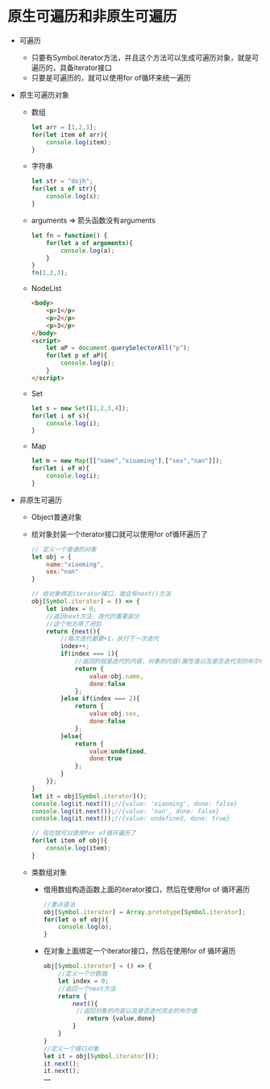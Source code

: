 # 原生可遍历和非原生可遍历

* 可遍历
  * 只要有Symbol.iterator方法，并且这个方法可以生成可遍历对象，就是可遍历的，具备iterator接口
  * 只要是可遍历的，就可以使用for of循环来统一遍历

* 原生可遍历对象

  * 数组

    ```js
    let arr = [1,2,3];
    for(let item of arr){
        console.log(item);
    }
    ```

  * 字符串

    ```js
    let str = "dsjh";
    for(let s of str){
        console.log(s);
    }
    ```

  * arguments => 箭头函数没有arguments

    ```js
    let fn = function() {
        for(let a of arguments){
            console.log(a);
        }
    }
    fn(1,2,3);
    ```

  * NodeList

    ```html
    <body>
        <p>1</p>
        <p>2</p>
        <p>3</p>
    </body>
    <script>
        let aP = document.querySelectorAll("p");
        for(let p of aP){
            console.log(p);
        }
    </script>
    ```

  * Set

    ```js
    let s = new Set([1,2,3,4]);
    for(let i of s){
        console.log(i);
    }
    ```

  * Map

    ```js
    let m = new Map([["name","xioaming"],["sex","nan"]]);
    for(let i of m){
        console.log(i);
    }
    ```

* 非原生可遍历

  * Object普通对象

  * 给对象封装一个iterator接口就可以使用for of循环遍历了

    ```js
    // 定义一个普通的对象
    let obj = {
        name:"xiaoming",
        sex:"nan"
    }
    
    // 给对象绑定iterator接口，就会有next()方法
    obj[Symbol.iterator] = () => {
        let index = 0;
        //返回next方法，迭代的重要部分
        //这个地方用了闭包
        return {next(){
            //每次迭代都要+1，执行下一次迭代
            index++;
            if(index === 1){
                //返回的就是迭代的内容，对象的内容(属性值以及是否迭代完的布尔值)
                return {
                    value:obj.name,
                    done:false
                };
            }else if(index === 2){
                return {
                    value:obj.sex,
                    done:false
                };
            }else{
                return {
                    value:undefined,
                    done:true
                };
            }
        }};
    }
    let it = obj[Symbol.iterator]();
    console.log(it.next());//{value: 'xiaoming', done: false}
    console.log(it.next());//{value: 'nan', done: false}
    console.log(it.next());//{value: undefined, done: true}
    
    // 现在就可以使用for of循环遍历了
    for(let item of obj){
        console.log(item);
    }
    ```

  * 类数组对象

    * 借用数组构造函数上面的iterator接口，然后在使用for of 循环遍历

      ```js
      //重点语法
      obj[Symbol.iterator] = Array.prototype[Symbol.iterator];
      for(let o of obj){
          console.log(o);
      }
      ```

    * 在对象上面绑定一个iterator接口，然后在使用for of 循环遍历

      ```js
      obj[Symbol.iterator] = () => {
          //定义一个计数器
          let index = 0;
          //返回一个next方法
          return {
              next(){
               //返回对象的内容以及是否迭代完全的布尔值
                  return {value,done}
              }
          }
      }
      //定义一个接口对象
      let it = obj[Symbol.iterator]();
      it.next();
      it.next();
      ……
      ```

      